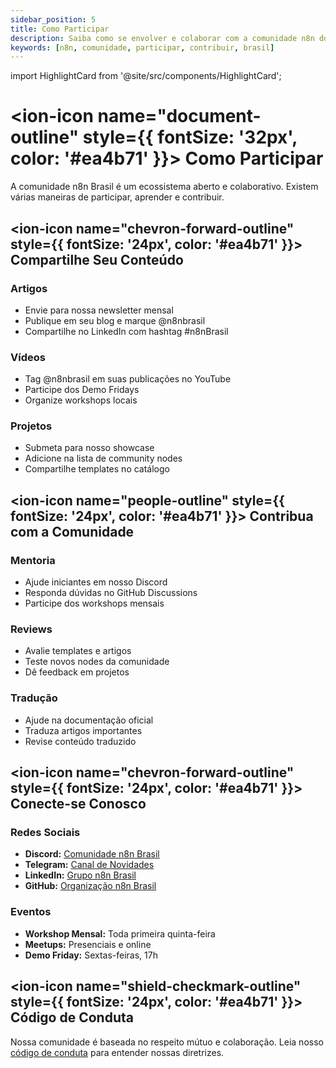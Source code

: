 ```yaml
---
sidebar_position: 5
title: Como Participar
description: Saiba como se envolver e colaborar com a comunidade n8n do Brasil.
keywords: [n8n, comunidade, participar, contribuir, brasil]
---
```

import HighlightCard from '@site/src/components/HighlightCard';

# <ion-icon name="document-outline" style={{ fontSize: '32px', color: '#ea4b71' }}></ion-icon> Como Participar

A comunidade n8n Brasil é um ecossistema aberto e colaborativo. Existem várias maneiras de participar, aprender e contribuir.

## <ion-icon name="chevron-forward-outline" style={{ fontSize: '24px', color: '#ea4b71' }}></ion-icon> Compartilhe Seu Conteúdo

### **Artigos**

- Envie para nossa newsletter mensal
- Publique em seu blog e marque @n8nbrasil
- Compartilhe no LinkedIn com hashtag #n8nBrasil

### **Vídeos**

- Tag @n8nbrasil em suas publicações no YouTube
- Participe dos Demo Fridays
- Organize workshops locais

### **Projetos**

- Submeta para nosso showcase
- Adicione na lista de community nodes
- Compartilhe templates no catálogo

## <ion-icon name="people-outline" style={{ fontSize: '24px', color: '#ea4b71' }}></ion-icon> Contribua com a Comunidade

### **Mentoria**

- Ajude iniciantes em nosso Discord
- Responda dúvidas no GitHub Discussions
- Participe dos workshops mensais

### **Reviews**

- Avalie templates e artigos
- Teste novos nodes da comunidade
- Dê feedback em projetos

### **Tradução**

- Ajude na documentação oficial
- Traduza artigos importantes
- Revise conteúdo traduzido

## <ion-icon name="chevron-forward-outline" style={{ fontSize: '24px', color: '#ea4b71' }}></ion-icon> Conecte-se Conosco

### **Redes Sociais**

- **Discord:** [Comunidade n8n Brasil](https://discord.gg/n8nbrasil)
- **Telegram:** [Canal de Novidades](https://t.me/n8nbrasil)
- **LinkedIn:** [Grupo n8n Brasil](https://linkedin.com/groups/n8nbrasil)
- **GitHub:** [Organização n8n Brasil](https://github.com/n8n-brasil)

### **Eventos**

- **Workshop Mensal:** Toda primeira quinta-feira
- **Meetups:** Presenciais e online
- **Demo Friday:** Sextas-feiras, 17h

## <ion-icon name="shield-checkmark-outline" style={{ fontSize: '24px', color: '#ea4b71' }}></ion-icon> Código de Conduta

Nossa comunidade é baseada no respeito mútuo e colaboração. Leia nosso [código de conduta](/contribuir/esta-documentacao/entendendo-o-projeto/codigo-conduta) para entender nossas diretrizes.
